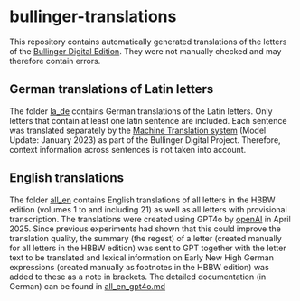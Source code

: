 # bullinger-translations

This repository contains automatically generated translations of the letters of the [Bullinger Digital Edition](https://www.bullinger-digital.ch/).
They were not manually checked and may therefore contain errors.

## German translations of Latin letters

The folder [la_de](la_de) contains German translations of the Latin letters. Only letters that contain at least one
latin sentence are included. Each sentence was translated separately by the
[Machine Translation system](https://translate.bullinger-digital.ch/) (Model Update: January 2023) as part of the Bullinger
Digital Project. Therefore, context information across sentences is not taken into account.

## English translations

The folder [all_en](all_en) contains English translations of all letters in the HBBW edition (volumes 1 to and including 21) as well as all letters with provisional transcription. The translations were created using GPT4o by [openAI](https://openai.com/) in April 2025. Since previous experiments had shown that this could improve the translation quality, the summary (the regest) of a letter (created manually for all letters in the HBBW edition) was sent to GPT together with the letter text to be translated and lexical information on Early New High German expressions (created manually as footnotes in the HBBW edition) was added to these as a note in brackets. The detailed documentation (in German) can be found in [all_en_gpt4o.md](all_en_gpt4o.md)
